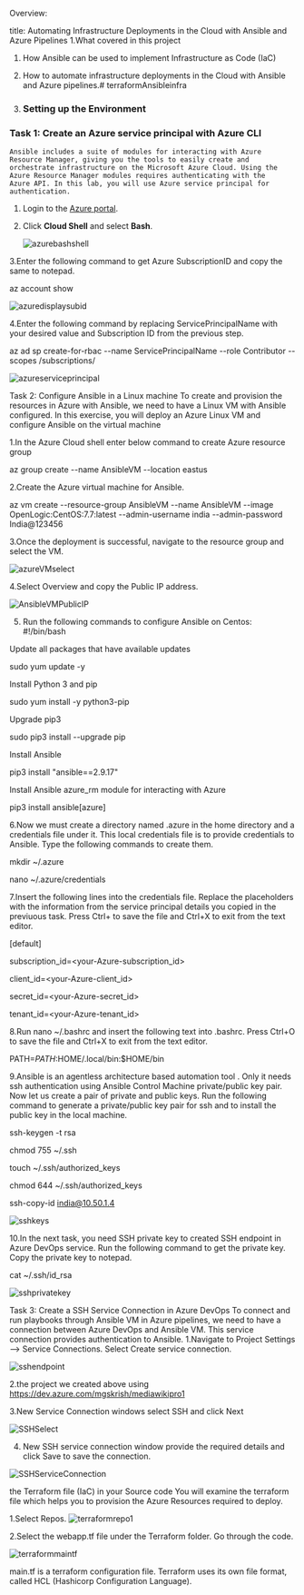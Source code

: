Overview:

title: Automating Infrastructure Deployments in the Cloud with Ansible and Azure Pipelines
1.What covered in this project
 1.	How Ansible can be used to implement Infrastructure as Code (IaC)
 2.	How to automate infrastructure deployments in the Cloud with Ansible and Azure pipelines.# terraformAnsibleinfra
    
2.	### Setting up the Environment
   ### Task 1: Create an Azure service principal with Azure CLI
    Ansible includes a suite of modules for interacting with Azure Resource Manager, giving you the tools to easily create and 
    orchestrate infrastructure on the Microsoft Azure Cloud. Using the Azure Resource Manager modules requires authenticating with the 
    Azure API. In this lab, you will use Azure service principal for authentication.

1. Login to the [Azure portal](https://portal.azure.com).

2. Click **Cloud Shell** and select **Bash**.
 
   ![azurebashshell](https://github.com/mghyma/terraformAnsibleinfra/assets/128038495/9c997708-f93c-4fdc-878f-b265c062d406)
   
3.Enter the following command to get Azure SubscriptionID and copy the same to notepad.

az account show

![azuredisplaysubid](https://github.com/mghyma/terraformAnsibleinfra/assets/128038495/f0f9aea4-433b-4486-a6d1-ed4a2217c61c)

4.Enter the following command by replacing ServicePrincipalName with your desired value and Subscription ID from the previous step.

az ad sp create-for-rbac --name ServicePrincipalName --role Contributor --scopes /subscriptions/<subscriptionid> 

![azureserviceprincipal](https://github.com/mghyma/terraformAnsibleinfra/assets/128038495/e96b7549-45da-414c-b818-ea1edb60d4c9)

Task 2: Configure Ansible in a Linux machine
To create and provision the resources in Azure with Ansible, we need to have a Linux VM with Ansible configured. In this exercise, you will deploy an Azure Linux VM and configure Ansible on the virtual machine

 1.In the Azure Cloud shell enter below command to create Azure resource group

  az group create --name AnsibleVM --location eastus

 2.Create the Azure virtual machine for Ansible.

 az vm create --resource-group AnsibleVM --name AnsibleVM  --image OpenLogic:CentOS:7.7:latest  --admin-username india  --admin-password India@123456


 3.Once the deployment is successful, navigate to the resource group and select the VM.

 ![azureVMselect](https://github.com/mghyma/terraformAnsibleinfra/assets/128038495/36b69204-b5a4-4830-9828-b79809ab9006)

 4.Select Overview and copy the Public IP address.

 ![AnsibleVMPublicIP](https://github.com/mghyma/terraformAnsibleinfra/assets/128038495/387042af-417d-4377-b82d-afdb9cb9477b)

5. Run the following commands to configure Ansible on Centos:
    #!/bin/bash
   
  Update all packages that have available updates
  
 sudo yum update -y

  Install Python 3 and pip
  
 sudo yum install -y python3-pip

  Upgrade pip3
  
 sudo pip3 install --upgrade pip

  Install Ansible
  
 pip3 install "ansible==2.9.17"

  Install Ansible azure_rm module for interacting with Azure
  
 pip3 install ansible[azure]
 
 6.Now we must create a directory named .azure in the home directory and a credentials file under it. This local credentials file is to provide credentials to Ansible. Type the following commands to create them.

mkdir ~/.azure

nano ~/.azure/credentials

7.Insert the following lines into the credentials file. Replace the placeholders with the information from the service principal details you copied in the previuous task. Press Ctrl+ to save the file and Ctrl+X to exit from the text editor.

[default]

subscription_id=<your-Azure-subscription_id>

client_id=<your-Azure-client_id>

secret_id=<your-Azure-secret_id>

tenant_id=<your-Azure-tenant_id>

8.Run nano ~/.bashrc and insert the following text into .bashrc. Press Ctrl+O to save the file and Ctrl+X to exit from the text editor.

PATH=$PATH:$HOME/.local/bin:$HOME/bin

9.Ansible is an agentless architecture based automation tool . Only it needs ssh authentication using Ansible Control Machine private/public key pair. Now let us create a pair of private and public keys. Run the following command to generate a private/public key pair for ssh and to install the public key in the local machine.

ssh-keygen -t rsa

chmod 755 ~/.ssh

touch ~/.ssh/authorized_keys

chmod 644 ~/.ssh/authorized_keys

ssh-copy-id india@10.50.1.4

![sshkeys](https://github.com/mghyma/terraformAnsibleinfra/assets/128038495/284456eb-c38c-421d-a32d-747fa22e87a6)

10.In the next task, you need SSH private key to created SSH endpoint in Azure DevOps service. Run the following command to get the private key. Copy the private key to notepad.

cat ~/.ssh/id_rsa

![sshprivatekey](https://github.com/mghyma/terraformAnsibleinfra/assets/128038495/8a95f442-d208-414b-b4b7-7ad895416649)

Task 3: Create a SSH Service Connection in Azure DevOps
To connect and run playbooks through Ansible VM in Azure pipelines, we need to have a connection between Azure DevOps and Ansible VM. This service connection provides authentication to Ansible.
1.Navigate to Project Settings --> Service Connections. Select Create service connection.

![sshendpoint](https://github.com/mghyma/terraformAnsibleinfra/assets/128038495/de6e545d-1e92-4cfe-bc07-c243da10fc8f)

2.the project we created above using https://dev.azure.com/mgskrish/mediawikipro1

3.New Service Connection windows select SSH and click Next

![SSHSelect](https://github.com/mghyma/terraformAnsibleinfra/assets/128038495/531c17d1-42d1-409c-bda0-64b84e8e5acf)

4. New SSH service connection window provide the required details and click Save to save the connection.

![SSHServiceConnection](https://github.com/mghyma/terraformAnsibleinfra/assets/128038495/3b3fbd2c-29eb-4db7-aef6-5ae91ec3f607)

the Terraform file (IaC) in your Source code
You will examine the terraform file which helps you to provision the Azure Resources required to deploy.

1.Select Repos.
![terraformrepo1](https://github.com/mghyma/terraformAnsibleinfra/assets/128038495/5c9d99e8-286a-4816-92a9-74a93c755e96)

2.Select the webapp.tf file under the Terraform folder. Go through the code.

![terraformmaintf](https://github.com/mghyma/terraformAnsibleinfra/assets/128038495/5f112fd6-eed4-46b1-9dad-807d878e5a4e)

main.tf is a terraform configuration file. Terraform uses its own file format, called HCL (Hashicorp Configuration Language).

























   
